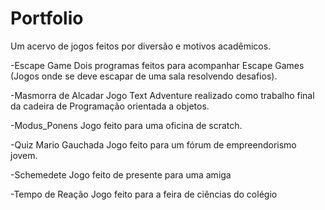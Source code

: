 # Portfolio
Um acervo de jogos feitos por diversão e motivos acadêmicos.

-Escape Game
  Dois programas feitos para acompanhar Escape Games (Jogos onde se deve escapar de uma sala resolvendo desafios).

-Masmorra de Alcadar
  Jogo Text Adventure realizado como trabalho final da cadeira de Programação orientada a objetos.
 
-Modus_Ponens
  Jogo feito para uma oficina de scratch.
  
-Quiz Mario Gauchada
  Jogo feito para um fórum de empreendorismo jovem.
 
-Schemedete
  Jogo feito de presente para uma amiga
  
-Tempo de Reação
  Jogo feito para a feira de ciências do colégio
